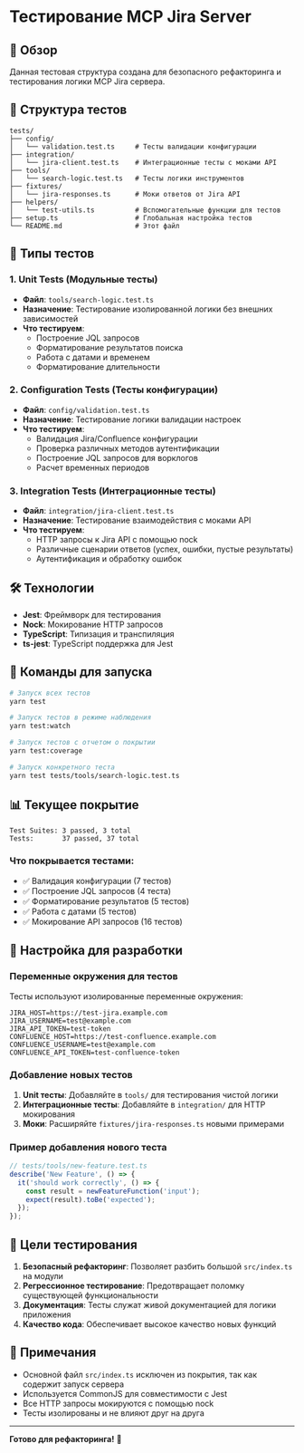 # Тестирование MCP Jira Server

## 🎯 Обзор

Данная тестовая структура создана для безопасного рефакторинга и тестирования логики MCP Jira сервера.

## 📁 Структура тестов

```
tests/
├── config/
│   └── validation.test.ts     # Тесты валидации конфигурации
├── integration/
│   └── jira-client.test.ts    # Интеграционные тесты с моками API
├── tools/
│   └── search-logic.test.ts   # Тесты логики инструментов
├── fixtures/
│   └── jira-responses.ts      # Моки ответов от Jira API
├── helpers/
│   └── test-utils.ts          # Вспомогательные функции для тестов
├── setup.ts                   # Глобальная настройка тестов
└── README.md                  # Этот файл
```

## 🧪 Типы тестов

### 1. Unit Tests (Модульные тесты)
- **Файл**: `tools/search-logic.test.ts`
- **Назначение**: Тестирование изолированной логики без внешних зависимостей
- **Что тестируем**:
  - Построение JQL запросов
  - Форматирование результатов поиска
  - Работа с датами и временем
  - Форматирование длительности

### 2. Configuration Tests (Тесты конфигурации)
- **Файл**: `config/validation.test.ts`
- **Назначение**: Тестирование логики валидации настроек
- **Что тестируем**:
  - Валидация Jira/Confluence конфигурации
  - Проверка различных методов аутентификации
  - Построение JQL запросов для ворклогов
  - Расчет временных периодов

### 3. Integration Tests (Интеграционные тесты)
- **Файл**: `integration/jira-client.test.ts`
- **Назначение**: Тестирование взаимодействия с моками API
- **Что тестируем**:
  - HTTP запросы к Jira API с помощью nock
  - Различные сценарии ответов (успех, ошибки, пустые результаты)
  - Аутентификация и обработку ошибок

## 🛠 Технологии

- **Jest**: Фреймворк для тестирования
- **Nock**: Мокирование HTTP запросов
- **TypeScript**: Типизация и транспиляция
- **ts-jest**: TypeScript поддержка для Jest

## 🚀 Команды для запуска

```bash
# Запуск всех тестов
yarn test

# Запуск тестов в режиме наблюдения
yarn test:watch

# Запуск тестов с отчетом о покрытии
yarn test:coverage

# Запуск конкретного теста
yarn test tests/tools/search-logic.test.ts
```

## 📊 Текущее покрытие

```
Test Suites: 3 passed, 3 total
Tests:       37 passed, 37 total
```

### Что покрывается тестами:
- ✅ Валидация конфигурации (7 тестов)
- ✅ Построение JQL запросов (4 теста)
- ✅ Форматирование результатов (5 тестов)
- ✅ Работа с датами (5 тестов)
- ✅ Мокирование API запросов (16 тестов)

## 🔧 Настройка для разработки

### Переменные окружения для тестов
Тесты используют изолированные переменные окружения:
```
JIRA_HOST=https://test-jira.example.com
JIRA_USERNAME=test@example.com
JIRA_API_TOKEN=test-token
CONFLUENCE_HOST=https://test-confluence.example.com
CONFLUENCE_USERNAME=test@example.com
CONFLUENCE_API_TOKEN=test-confluence-token
```

### Добавление новых тестов

1. **Unit тесты**: Добавляйте в `tools/` для тестирования чистой логики
2. **Интеграционные тесты**: Добавляйте в `integration/` для HTTP мокирования
3. **Моки**: Расширяйте `fixtures/jira-responses.ts` новыми примерами

### Пример добавления нового теста

```typescript
// tests/tools/new-feature.test.ts
describe('New Feature', () => {
  it('should work correctly', () => {
    const result = newFeatureFunction('input');
    expect(result).toBe('expected');
  });
});
```

## 🎯 Цели тестирования

1. **Безопасный рефакторинг**: Позволяет разбить большой `src/index.ts` на модули
2. **Регрессионное тестирование**: Предотвращает поломку существующей функциональности
3. **Документация**: Тесты служат живой документацией для логики приложения
4. **Качество кода**: Обеспечивает высокое качество новых функций

## 📝 Примечания

- Основной файл `src/index.ts` исключен из покрытия, так как содержит запуск сервера
- Используется CommonJS для совместимости с Jest
- Все HTTP запросы мокируются с помощью nock
- Тесты изолированы и не влияют друг на друга

---

**Готово для рефакторинга!** 🚀
